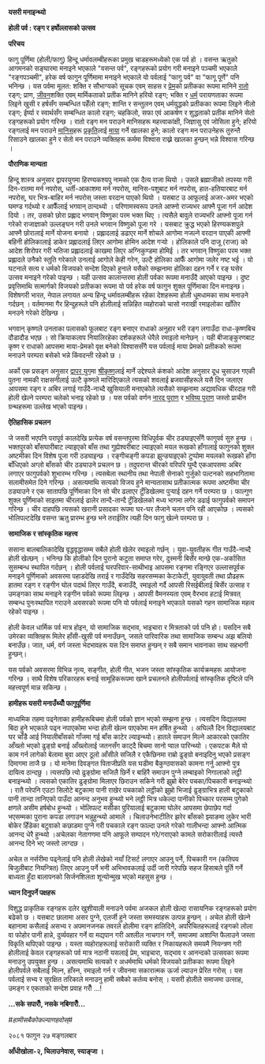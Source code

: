 **यसरी मनाइन्थ्यो**

**होली पर्व : रङ्ग र हर्षोल्लासको उत्सव**

**परिचय**

फागु पूर्णिमा (होली/फागु) हिन्दू धर्मावलम्बीहरूका प्रमुख चाडहरूमध्येको एक पर्व हो ।
वसन्त ऋतुको आगमनको सङ्घारमा मनाइने भएकाले "वसन्त पर्व", रङ्गहरूको प्रयोग गरी मनाइने
पञ्चमी भएकाले "रङ्गपञ्चमी", हरेक वर्ष फागुन पूर्णिमामा मनाइने भएकाले यो पर्वलाई "फागु
पर्व" वा "फागू पूर्णे" पनि भनिन्छ । यस पर्वमा मूलत: शक्ति र सौभाग्यको सूचक एवम् साहस
र
[प्रेम](https://ne.wikipedia.org/wiki/%E0%A4%AA%E0%A5%8D%E0%A4%B0%E0%A5%87%E0%A4%AE)को
प्रतीकका रूपमा मानिने
[रातो](https://ne.wikipedia.org/wiki/%E0%A4%B0%E0%A4%BE%E0%A4%A4%E0%A5%8B)
रङ्ग; प्राण,
[जीवन](https://ne.wikipedia.org/wiki/%E0%A4%9C%E0%A5%80%E0%A4%B5%E0%A4%A8)शक्ति
एवम् मार्मिकताको प्रतीक मानिने हरियो रङ्ग; भक्ति र
[धर्म](https://ne.wikipedia.org/wiki/%E0%A4%A7%E0%A4%B0%E0%A5%8D%E0%A4%AE)
परायणताका रूपमा लिइने खुसी र हर्षसँग सम्बन्धित पहेँलो रङ्ग; शान्ति र सन्तुलन एवम्
धर्मयुद्धको प्रतीकका रूपमा लिइने नीलो रङ्ग; ईर्ष्या र स्वार्थसँग सम्बन्धित कालो रङ्ग;
चहकिलो, सफा एवं आकर्षण र शुद्धताको प्रतीक मानिने सेतो रङ्गहरूको प्रयोग गरिन्छ ।
रातो रङ्ग मन पराउने मानिसहरू महत्त्वाकांक्षी, जिज्ञासु एवं जोसिला हुने; हरियो रङ्गलाई
मन पराउने
[मानिस](https://ne.wikipedia.org/wiki/%E0%A4%AE%E0%A4%BE%E0%A4%A8%E0%A4%BF%E0%A4%B8)हरू
[प्रकृति](https://ne.wikipedia.org/wiki/%E0%A4%AA%E0%A5%8D%E0%A4%B0%E0%A4%95%E0%A5%83%E0%A4%A4%E0%A4%BF)लाई
[माया](https://ne.wikipedia.org/wiki/%E0%A4%AA%E0%A5%8D%E0%A4%B0%E0%A5%87%E0%A4%AE)
गर्ने खालका हुने; कालो रङ्ग मन पराउनेहरू तुरुन्तै रिसाउने खालका हुने र सेतो मन पराउने
व्यक्तिहरू कर्ममा विश्वास राख्ने खालका हुन्छन् भन्ने विश्वास गरिन्छ ।

**पौराणिक मान्यता**

हिन्दू शास्त्र अनुसार द्वापरयुगमा हिरण्यकश्यपु नामको एक दैत्य राजा थियो । उसले
ब्रह्माजीको तपस्या गरी दिन-रातमा मर्न नपरोस्, धर्ती-आकाशमा मर्न नपरोस्,
मानिस-पशुबाट मर्न नपरोस्, हात-हतियारबाट मर्न नपरोस्, घर भित्र-बाहिर मर्न नपरोस्
जस्ता वरदान पाएको थियो । यसबाट उ आफूलाई अजर-अमर भएको घमण्ड गर्दथ्यो र आफैँलाई
भगवान् ठान्दथ्यो । परिणामस्वरूप उनले आफ्नो राज्यभर आफ्नै पूजा गर्न आदेश दियो । तर,
उसको छोरा प्रह्लाद भगवान् विष्णुका परम भक्त थिए । त्यसैले बावुले राज्यभरि आफ्नो पूजा
गर्न गरेको राजाज्ञाको उल्लङ्घन गरी उनले भगवान विष्णुको पूजा गरे । यसबाट क्रुद्ध भएको
हिरण्यकशपुले आफ्नै छोरालाई मार्ने योजना बनायो । प्रह्लादलाई डढाएर मार्ने शोचले आगोमा
नजल्ने वरदान पाएकी आफ्नी बहिनी होलिकालाई डाकेर प्रह्लादलाई लिएर आगोमा होमिन
आदेश गर्‍यो । होलिकाले पनि दाजू (राजा) को आदेश शिरोपर गरी भतिजा प्रह्लादलाई
काखमा लिएर अग्निकुण्डमा होमिई । तर भगवान् विष्णुका परम भक्त प्रह्लादले उनैको स्तुति
गरेकाले उनलाई आगोले केही गरेन, उल्टै होलिका आफैँ आगोमा जलेर नष्ट भई । यो घटनाले सत्य
र धर्मको विजयको सन्देश दिएको हुनाले यसैको सम्झनामा होलिका दहन गर्ने र रङ् घसेर उत्सव
मनाइने गरेको पाइन्छ । यही उत्सव कालान्तरमा होली पर्वका रूपमा मनाउँदै आएको पाइन्छ ।
दुष्ट प्रवृत्तिमाथि सत्मार्गको विजयको प्रतीकका रूपमा यो पर्व हरेक वर्ष फागुन शुक्ल
पूर्णिमाका दिन मनाइन्छ। विशेषगरी भारत, नेपाल लगायत अन्य हिन्दू धर्मावलम्बीहरू रहेका
देशहरूमा होली धूमधामका साथ मनाउने गर्दछन् । वर्तमानमा गैर हिन्दुहरूले पनि होलीलाई
सन्निहित व्यहोराको चासो नराखी रमाइलोका खाँतिर मनउने गरेको देखिन्छ ।

भगवान् कृष्णले उनताका पलासको फूलबाट रङ्ग बनाएर राधाको अनुहार भरी रङ्ग लगाउँदा
राधा-कृष्णबिच दौडादौड भएछ । सो क्रियाकलाप नियालिरहेका दर्शकहरूले धेरैले रमाइलो
मानेछन् । यही बीजाङ्कुरणबाट कृष्ण र राधाको आपसमा माया-प्रेमको वृक्ष बनेको विश्वाससँगै
यस पर्वलाई माया प्रेमको प्रतीकको रूपमा मनाउने परम्परा बसेको भन्ने किंवदन्ती रहेको छ ।

अर्को एक प्रसङ्ग अनुसार [द्वापर
युग](https://ne.wikipedia.org/wiki/%E0%A4%A6%E0%A5%8D%E0%A4%B5%E0%A4%BE%E0%A4%AA%E0%A4%B0_%E0%A4%AF%E0%A5%81%E0%A4%97)मा
[श्रीकृष्ण](https://ne.wikipedia.org/wiki/%E0%A4%95%E0%A5%83%E0%A4%B7%E0%A5%8D%E0%A4%A3)लाई
मार्ने उद्देश्यले कंशको आदेश अनुसार दूध चुसाउन गएकी पुतना नामकी राक्षसनीलाई उल्टै कृष्णले
मारिदिएकाले त्यसको शवलाई ब्रजवासीहरूले यसै दिन जलाएर आपसमा रङ्ग र अबिर लगाई
गाउँदै-नाच्दै खुसियाली मनाएकोले त्यसैको सम्झनामा अद्यावधिक चीरदाह गरी होली खेल्ने
परम्परा चलेको भनाइ रहेको छ । यस पर्वको वर्णन [नारद
पुराण](https://ne.wikipedia.org/wiki/%E0%A4%A8%E0%A4%BE%E0%A4%B0%E0%A4%A6_%E0%A4%AA%E0%A5%81%E0%A4%B0%E0%A4%BE%E0%A4%A3)
र [भविष्य
पुराण](https://ne.wikipedia.org/wiki/%E0%A4%AD%E0%A4%B5%E0%A4%BF%E0%A4%B7%E0%A5%8D%E0%A4%AF_%E0%A4%AA%E0%A5%81%E0%A4%B0%E0%A4%BE%E0%A4%A3)
जस्तो प्राचीन ग्रन्थहरूमा उल्लेख भएको पाइन्छ।

**ऐतिहासिक प्रचलन**

जे जसरी भएपनि परापूर्व कालदेखि प्रत्येक वर्ष वसन्तपुरमा विधिपूर्वक चीर ठड्याइएसँगै
फागुपर्व सुरु हुन्छ । भक्तपुरको बाँसघारीबाट ल्याइएको बाँस तथा गुह्येश्वरीबाट ल्याइएको
मयल रूखको हाँगालाई फागुनको शुक्ल अष्टमीका दिन विशेष पूजा गरी ठड्याइन्छ । रङ्गीचङ्गी
कपडा झुन्ड्याइएको टुप्पोमा मयलको रूखको हाँगा बाँधिएको अग्लो बाँसको चीर ठड्याउने
प्रचलन छ । तदुपरान्त चीरको वरिपरि घुम्दै एकआपसमा अबिर लगाएर फागुपर्वको शुभारम्भ
गरिन्छ । त्यसबेला स्थानीय तथा नेपाली सेनाको गुर्जुको पल्टनको सहभागितामा सलामीसमेत
दिने गरिन्छ । असत्यमाथि सत्यको विजय हुने मान्यतासाथ प्रतीकात्मक रूपमा अष्टमीमा चीर
ठड्याउने र एक सातापछि पूर्णिमाका दिन सो चीर ढलाएर टुँडिखेलमा पुर्‍याई दहन गर्ने
परम्परा छ । फाल्गुण शुक्ल पूर्णिमाको साइतमा चीरलाई ढालेर तान्दै-तान्दै टुँडिखेलको मध्य
भागमा लगेर डढाई फागुपर्वको समापन गरिन्छ । चीर दाहपछि त्यसको खरानी प्रसादका
रूपमा घर-घर लैजाने चलन पनि रही आएकोछ । त्यसको भोलिपल्टदेखि वसन्त ऋतु प्रारम्भ हुन्छ
भने तराईतिर त्यही दिन फागु खेल्ने परम्परा छ ।

**सामाजिक र सांस्कृतिक महत्त्व**

ससाना बालबालिकादेखि वृद्धवृद्धासम्म सबैले होली खेलेर रमाइलो गर्छन् । युवा-युवतीहरू गीत
गाउँदै-नाच्दै होली खेल्छन् । भनिन्छ कि होलीको दिन पुरानो कटुता समाप्त गरेर, दुस्मनी
बिर्सेर मान्छे एक-अर्कासित सुसम्बन्ध स्थापित गर्दछन् । होली पर्वलाई घरपरिवार-साथीभाइ
आपसमा रङ्गमा रङ्गिएर उल्लासपूर्वक मनाइने पूर्णिमाको अवसरमा पहाडदेखि तराई र गाउँदेखि
सहरसम्मका केटाकेटी, युवायुवती तथा प्रौढहरू हातमा रङ्ग र रङ्गीन घोल पदार्थ लिएर
गाउँदै, बजाउँदै, रमाइलो गर्दै आपसी रिसईबीलाई बिर्सेर उत्साह र उमङ्गका साथ मनाइने
रङ्गीन पर्वको रूपमा लिइन्छ । आपसी वैमनस्यता एवम् वैरभाव हटाई मित्रवत् सम्बन्ध
पुनःस्थापित गराउने अवसरको रूपमा पनि यो पर्वलाई मनाइने भएकाले यसको गहन सामाजिक
महत्व रहेको पाइन्छ ।

होली केवल धार्मिक पर्व मात्र होइन, यो सामाजिक सद्भाव, भाइचारा र मित्रताको पर्व
पनि हो। यसदिन सबै उमेरका व्यक्तिहरू मिलेर हाँसी-खुसी पर्व मनाउँछन्, जसले पारिवारिक
तथा सामाजिक सम्बन्ध अझ बलियो बनाउँछ। जात, धर्म, वर्ग जस्ता भेदभावहरू यस दिन
समाप्त हुन्छन् र सबै समान भावनाका साथ सहभागी हुन्छन्।

यस पर्वको अवसरमा विभिन्न नृत्य, सङ्गीत, होली गीत, भजन जस्ता सांस्कृतिक कार्यक्रमहरू
आयोजना गरिन्छ । साथै विशेष परिकारहरू बनाई सामूहिकरूपमा खाने प्रचलनले होलीपर्वलाई
सांस्कृतिक दृष्टिले पनि महत्त्वपूर्ण मान्न सकिन्छ ।

**हामीहरू यसरी मनाउँथ्यौँ फागुपूर्णिमा**

माध्यमिक तहमा पढ्नेताका हामीहरूबिचमा होली पर्वको ज्ञान भएको सम्झना हुन्छ । त्यसदिन
विद्यालयमा बिदा हुने भएकाले पढ्न नपाएकोमा भन्दा होली खेल्न पाएकोमा मन हर्षित
हुन्थ्यो । अघिल्लै दिन विद्यालयबाट घर चाँडै आई नियालीबाँसको गाँजमा गई बाँस काटेर
ल्याइन्थ्यो। हातले समाउन मिल्ने आकारको एकातिर आँख्लो भएको ढुङ्ग्रो बनाई आँख्लोलाई
जतनसँग काट्दै बिचमा सानो प्वाल पारिन्थ्यो । एकपटक मैले यो काम गर्न लागेको बेलामा
बुवा आएर ठूलो आँसीले सजिलै र एकैछिनमा राम्रो ढुङ्ग्रो बनाइदिनु भएको प्रसङ्ग दिमागमा
ताजै छ । यो मानेमा दिवङ्गत पिताजीप्रति यस घडीमा बैकुण्ठवासको कामना गर्नु आफ्नो पुत्र
दायित्व ठान्दछु । त्यसपछि त्यो ढुङ्ग्रोमा सजिलै छिर्ने र बाहिरै समाउन पुग्ने लम्बाइको
निगालाको लट्ठी बनाइन्थ्यो । त्यसको एकातिर ढुङ्ग्रोमा मिलाएर छिराउन सकिने गरी
झुम्रो बेरेर पचका/पिचकारी बनाइन्थ्यो । रातै परेपनि एउटा सिलोटे बटुकामा पानी राखेर
पचकाको लट्ठीको झुम्रो भिजाई ढुङ्ग्राभित्र हाली बटुकाको पानी तान्दा तानिएको पाउँदा
आनन्द अनुभव हुन्थ्यो भने लट्ठी भित्र धकेल्दा पानीको पिच्कार परसम्म पुगेको क्षणले असीम
हर्षबोध हुन्थ्यो । भोलिपल्ट मसीका पुरियालाई बटुकामा घोलेर आपसमा छेपाछेप गर्दा
भएसम्मका पुराना कपडा लगाउन भन्नुहुन्थ्यो आमाले । चिलाउनेभाटीतिर झरेर बाँसको झ्याङमा
लुकेर भारी बोकेर हिँडेका बटुवाको कछाडमा पुग्ने गरी पचकाले रङ्ग फाल्दा उनले गरेको
गालीभन्दा आफ्नो आत्मिक आनन्द धेरै हुन्थ्यो ।अचेलका नेतागणमा पनि आफूले सम्पादन
गरे/गराएको कामले सरोकारीलाई त्यस्तै आनन्द दिने भए जस्तो लाग्दछ ।

अचेल त नर्सरीमा पढ्नेलाई पनि होली लेखेको नयाँ टिसर्ट लगाएर आउनु पर्ने, पिचकारी गन
(कतिपय बिजुलीबाट नियन्त्रित) लिएर आउनु पर्ने भनी अभिभावकलाई उर्दी जारी गरेपछि
सहज हिसाबले पूर्ति गर्ने बाध्यता हुँदा बालापनको सिर्जनशिलता शून्योन्मुख भएको महसुस हुन्छ
।

**ध्यान दिनुपर्ने पक्षहरू**

विशुद्ध प्राकृतिक रङ्गहरू दलेर खुशीयाली मनाउने पर्वमा अजकल होली खेल्दा रासायनिक
रङ्गहरूको प्रयोग बढेको छ । यसबाट छालामा असर पुग्ने, एलर्जी हुने जस्ता समस्याहरू उत्पन्न
हुन्छन् । अचेल होली खेल्ने बहानामा कसैलाई असभ्य र अपमानजनक तवरले होलीमा रङ्ग
हालिदिने, अपरिचितहरूलाई रङ्गको लोला वा फोहोर पानी हान्ने, दुर्व्यवहार गर्ने वा
मद्यपान गरी अश्लील नाचगान गर्ने, समाजमा अशान्ति फैलाउने जस्ता विकृति थपिएको पाइन्छ
। यस्ता व्यहोराहरूलाई सरोकारी व्यक्ति र निकायहरूले समयमै नियन्त्रण गरी होलीलाई केवल
रङ्गहरूको पर्व मात्र नठानी यसलाई प्रेम, भाइचारा, सद्भाव र आनन्दको उत्सवका रूपमा
मनाउनु उपयुक्त हुन्छ । असत्यमाथि सत्यको र अधर्ममाथि धर्मको विजयको प्रतीकका रूपमा
लिइने होलीपर्वले सबैलाई मिल्न, हाँस्न, रमाइलो गर्न र जीवनमा सकारात्मक ऊर्जा ल्याउन
प्रेरित गरोस् । यस पर्वलाई सभ्य र सुरक्षित तरिकाले मनाउनु हामी सबैको कर्तव्य बनोस् ।
यसरी होलीले समाजमा उत्साह, उमङ्ग र एकताको सन्देश प्रवाह गरौँ \...!

**\...सके सपारौँ, नसके नबिगारौँ\...**

*#हामीसबैकोकल्याणहवोस्#*

२०८१ फागुन २७ मङ्गलबार

**आँधीखोला-२, चिलाउनेवास, स्याङ्जा ।**
